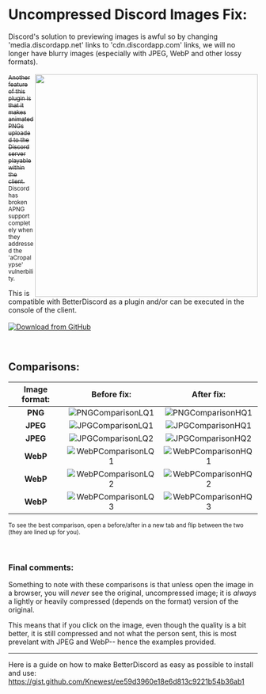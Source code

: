 # Uncompressed Discord Images Fix:
<p>Discord's solution to previewing images is awful so by changing 'media.discordapp.net' 
links to 'cdn.discordapp.com' links, we will no longer have blurry images (especially with JPEG, WebP and other lossy formats).
<br><br><img align="right" img src="https://cdn.discordapp.com/attachments/753561208073879642/1103895446004441088/ThumbnailForUncompressedImages.webp" width="450">
<s><sub>Another feature of this plugin is that it makes animated PNGs uploaded to the Discord server playable within the client.</sub></s><br>
<sub>Discord has broken APNG support completely when they addressed the 'aCropalypse' vulnerbility.</sub><p>

This is compatible with BetterDiscord as a plugin and/or can be executed in the console of the client.<br> 
<br><a href="https://github.com/Knewest/uncompressed-discord-images/releases">
  <img src="https://cdn.discordapp.com/attachments/753561208073879642/1104738977421996213/DownloadButton.webp" alt="Download from GitHub" style="cursor:pointer;"/>
</a>


<br>

## Comparisons:

|**Image format:**|**Before fix:**|**After fix:**| 
|:---:|:---:|:---:|
|**PNG**|![PNGComparisonLQ1](https://cdn.discordapp.com/attachments/753561208073879642/1101597065953431652/wVUDsCCrsD_LQ_PNG.webp)|![PNGComparisonHQ1](https://cdn.discordapp.com/attachments/753561208073879642/1101597074463674449/wVUDsCCrsD_HQ_PNG.webp)|
|**JPEG**|![JPGComparisonLQ1](https://user-images.githubusercontent.com/94736474/224312885-cb26264e-e2d0-404f-ae50-395bf81a54f1.png)|![JPGComparisonHQ1](https://user-images.githubusercontent.com/94736474/224315183-e5e5dc8b-16f7-4072-8fae-45a4ed904a21.png)|
|**JPEG**|![JPGComparisonLQ2](https://user-images.githubusercontent.com/94736474/224315861-7ce2defa-ecaa-47be-8a14-a678aa71cc03.png)|![JPGComparisonHQ2](https://user-images.githubusercontent.com/94736474/224315883-0b9c87fa-7144-4916-ba07-67a0f5dc4c80.png)|
|**WebP**|![WebPComparisonLQ1](https://user-images.githubusercontent.com/94736474/224316202-2410e3c6-8b3d-4784-aea8-7dee2ea36edd.png)|![WebPComparisonHQ1](https://user-images.githubusercontent.com/94736474/224316220-cb74424b-1ee3-4de7-85c4-444fa6703327.png)|
|**WebP**|![WebPComparisonLQ2](https://user-images.githubusercontent.com/94736474/224316543-be26756c-320c-4212-b911-e6caba186644.png)|![WebPComparisonHQ2](https://user-images.githubusercontent.com/94736474/224316584-d61ca0af-5f3e-480b-a357-ffce329267b8.png)|
|**WebP**|![WebPComparisonLQ3](https://user-images.githubusercontent.com/94736474/224316809-f7af7946-d7b7-42ce-a408-8789c9b87a1d.png)|![WebPComparisonHQ3](https://user-images.githubusercontent.com/94736474/224316830-f02e485f-8330-435e-b953-cf527fc4f17c.png)|

<sub>To see the best comparison, open a before/after in a new tab and flip between the two (they are lined up for you).</sub>

<br>

### Final comments:
Something to note with these comparisons is that unless open the image in a browser, you will *never* see the original, uncompressed image; it is *always* a lightly or heavily compressed (depends on the format) version of the original. 

This means that if you click on the image, even though the quality is a bit better, it is still compressed and not what the person sent, this is most prevelant with JPEG and WebP-- hence the examples provided.

----------------------------------------------------

Here is a guide on how to make BetterDiscord as easy as possible to install and use: https://gist.github.com/Knewest/ee59d3960e18e6d813c9221b54b36ab1
